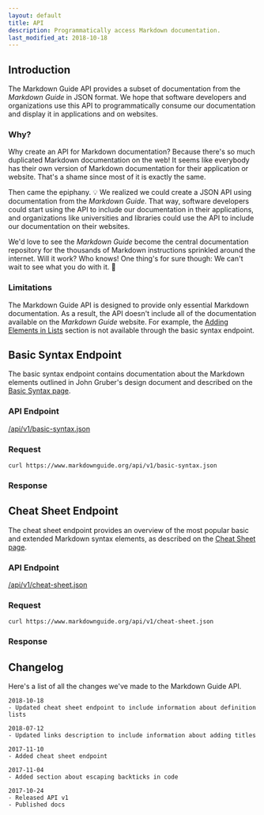 ```yaml
---
layout: default
title: API
description: Programmatically access Markdown documentation.
last_modified_at: 2018-10-18
---
```


## Introduction

The Markdown Guide API provides a subset of documentation from the *Markdown Guide* in JSON format. We hope that software developers and organizations use this API to programmatically consume our documentation and display it in applications and on websites.

### Why?

Why create an API for Markdown documentation? Because there's so much duplicated Markdown documentation on the web! It seems like everybody has their own version of Markdown documentation for their application or website. That's a shame since most of it is exactly the same.

Then came the epiphany. 💡 We realized we could create a JSON API using documentation from the *Markdown Guide*. That way, software developers could start using the API to include our documentation in their applications, and organizations like universities and libraries could use the API to include our documentation on their websites.

We'd love to see the *Markdown Guide* become the central documentation repository for the thousands of Markdown instructions sprinkled around the internet. Will it work? Who knows! One thing's for sure though: We can't wait to see what you do with it. 🤘

### Limitations

The Markdown Guide API is designed to provide only essential Markdown documentation. As a result, the API doesn't include all of the documentation available on the *Markdown Guide* website. For example, the [Adding Elements in Lists](basic-syntax/lists.md) section is not available through the basic syntax endpoint.

## Basic Syntax Endpoint

The basic syntax endpoint contains documentation about the Markdown elements outlined in John Gruber's design document and described on the [Basic Syntax page](basic-syntax.md).

### API Endpoint

[/api/v1/basic-syntax.json](assets/basic-syntax.json)

### Request

`curl https://www.markdownguide.org/api/v1/basic-syntax.json`

### Response

<script src="https://gist.github.com/mattcone/a0103c47bdac8bf81a54b29f650e5cb2.js"></script>

## Cheat Sheet Endpoint

The cheat sheet endpoint provides an overview of the most popular basic and extended Markdown syntax elements, as described on the [Cheat Sheet page](cheat-sheet.md).

### API Endpoint

[/api/v1/cheat-sheet.json](assets/cheat-sheet.json)

### Request

`curl https://www.markdownguide.org/api/v1/cheat-sheet.json`

### Response

<script src="https://gist.github.com/mattcone/ec8057127a0ff2e0b45d2cde14355b2a.js"></script>

## Changelog

Here's a list of all the changes we've made to the Markdown Guide API.

```
2018-10-18
- Updated cheat sheet endpoint to include information about definition lists

2018-07-12
- Updated links description to include information about adding titles

2017-11-10
- Added cheat sheet endpoint

2017-11-04
- Added section about escaping backticks in code

2017-10-24
- Released API v1
- Published docs
```

